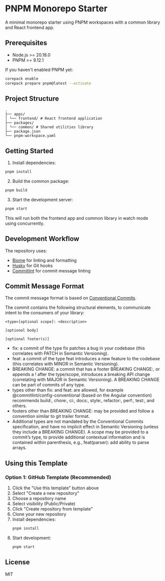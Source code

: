 # PNPM Monorepo Starter

A minimal monorepo starter using PNPM workspaces with a common library and React frontend app.

## Prerequisites

- Node.js >= 20.18.0
- PNPM >= 9.12.1

If you haven't enabled PNPM yet:

```bash
corepack enable
corepack prepare pnpm@latest --activate
```

## Project Structure

```
.
├── apps/
│ └── frontend/ # React frontend application
├── packages/
│ └── common/ # Shared utilities library
├── package.json
└── pnpm-workspace.yaml
```
## Getting Started

1. Install dependencies:

```bash
pnpm install
```

2. Build the common package:

```bash
pnpm build
```

3. Start the development server:

```bash
pnpm start
```

This will run both the frontend app and common library in watch mode using concurrently.

## Development Workflow

The repository uses:
- [Biome](https://biomejs.dev/) for linting and formatting
- [Husky](https://typicode.github.io/husky/) for Git hooks
- [Commitlint](https://commitlint.js.org/) for commit message linting

## Commit Message Format

The commit message format is based on [Conventional Commits](https://www.conventionalcommits.org/en/v1.0.0/).

The commit contains the following structural elements, to communicate intent to the consumers of your library:

```
<type>[optional scope]: <description>

[optional body]

[optional footer(s)]
```

- fix: a commit of the type fix patches a bug in your codebase (this correlates with PATCH in Semantic Versioning).
- feat: a commit of the type feat introduces a new feature to the codebase (this correlates with MINOR in Semantic Versioning).
- BREAKING CHANGE: a commit that has a footer BREAKING CHANGE:, or appends a ! after the type/scope, introduces a breaking API change (correlating with MAJOR in Semantic Versioning). A BREAKING CHANGE can be part of commits of any type.
- types other than fix: and feat: are allowed, for example @commitlint/config-conventional (based on the Angular convention) recommends build:, chore:, ci:, docs:, style:, refactor:, perf:, test:, and others.
- footers other than BREAKING CHANGE: <description> may be provided and follow a convention similar to git trailer format.
- Additional types are not mandated by the Conventional Commits specification, and have no implicit effect in Semantic Versioning (unless they include a BREAKING CHANGE). A scope may be provided to a commit’s type, to provide additional contextual information and is contained within parenthesis, e.g., feat(parser): add ability to parse arrays.


## Using this Template

### Option 1: GitHub Template (Recommended)
1. Click the "Use this template" button above
2. Select "Create a new repository"
3. Choose a repository name
4. Select visibility (Public/Private)
5. Click "Create repository from template"
6. Clone your new repository
7. Install dependencies:
   ```bash
   pnpm install
   ```
8. Start development:
   ```bash
   pnpm start
   ```

## License
MIT
